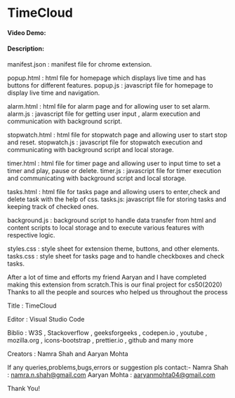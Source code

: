 # TimeCloud
#### Video Demo:  <URL HERE>
#### Description:
manifest.json : manifest file for chrome extension.

popup.html : html file for homepage which displays live time and has buttons for different features.
popup.js : javascript file for homepage to display live time and navigation.

alarm.html : html file for alarm page and for allowing user to set alarm.
alarm.js : javascript file for getting user input , alarm execution and communication with background script.

stopwatch.html : html file for stopwatch page and allowing user to start stop and reset.
stopwatch.js : javascript file for stopwatch execution and communicating with background script and local storage.

timer.html : html file for timer page and allowing user to input time to set a timer and play, pause or delete.
timer.js : javascript file for timer execution and communicating with background script and local storage.

tasks.html : html file for tasks page and allowing users to enter,check and delete task with the help of css.
tasks.js: javascript file for storing tasks and keeping track of checked ones.

background.js : background script to handle data transfer from html and content scripts to local storage and to execute various features with respective logic.

styles.css : style sheet for extension theme, buttons, and other elements.
tasks.css : style sheet for tasks page and to handle checkboxes and check tasks.

After a lot of time and efforts my friend Aaryan and I have completed
making this extension from scratch.This is our final project for cs50(2020)
Thanks to all the people and sources who helped us throughout the process

Title : TimeCloud

Editor : Visual Studio Code

Biblio : W3S , Stackoverflow , geeksforgeeks , codepen.io , youtube , 
         mozilla.org , icons-bootstrap , prettier.io , github and many more

Creators : Namra Shah and Aaryan Mohta

If any queries,problems,bugs,errors or suggestion pls contact:-
   Namra Shah : namra.n.shah@gmail.com
   Aaryan Mohta : aaryanmohta04@gmail.com

   Thank You!